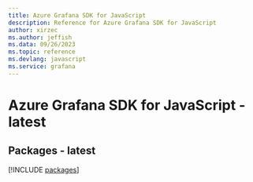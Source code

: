 ```yaml
---
title: Azure Grafana SDK for JavaScript
description: Reference for Azure Grafana SDK for JavaScript
author: xirzec
ms.author: jeffish
ms.data: 09/26/2023
ms.topic: reference
ms.devlang: javascript
ms.service: grafana
---
```

# Azure Grafana SDK for JavaScript - latest
## Packages - latest
[!INCLUDE [packages](grafana-index.md)]